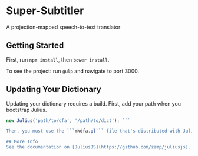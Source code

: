 # Super-Subtitler
A projection-mapped speech-to-text translator


## Getting Started
First, run ```npm install```, then ```bower install```.

To see the project: run ```gulp``` and navigate to port 3000.

## Updating Your Dictionary
Updating your dictionary requires a build.
First, add your path when you bootstrap Julius.
```javascript 
new Julius('path/to/dfa', '/path/to/dict'); ```

Then, you must use the ```mkdfa.pl``` file that's distributed with JuliusJS. On OSX, this makes use of the makefile command.

## More Info
See the documentation on [JuliusJS](https://github.com/zzmp/juliusjs).
